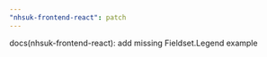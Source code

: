 ```yaml
---
"nhsuk-frontend-react": patch
---
```


docs(nhsuk-frontend-react): add missing Fieldset.Legend example
